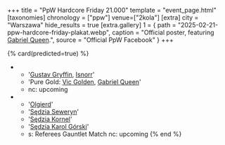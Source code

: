 +++
title = "PpW Hardcore Friday 21.000"
template = "event_page.html"
[taxonomies]
chronology = ["ppw"]
venue=["2kola"]
[extra]
city = "Warszawa"
hide_results = true
[extra.gallery]
1 = { path = "2025-02-21-ppw-hardcore-friday-plakat.webp", caption = "Official poster, featuring [Gabriel Queen](@/w/gabriel-queen.md).", source = "Official PpW Facebook" }
+++

{% card(predicted=true) %}
- - '[Gustav Gryffin](@/w/gustav-gryffin.md), [Isnorr](@/w/isnorr.md)'
  - 'Pure Gold: [Vic Golden](@/w/vic-golden.md), [Gabriel Queen](@/w/gabriel-queen.md)'
  - nc: upcoming
- - '[Olgierd](@/w/olgierd.md)'
  - '[Sędzia Seweryn](@/w/sedzia-seweryn.md)'
  - '[Sędzia Kornel](@/w/sedzia-kornel.md)'
  - '[Sędzia Karol Górski](@/w/madman-charlie.md)'
  - s: Referees Gauntlet Match
    nc: upcoming
{% end %}
